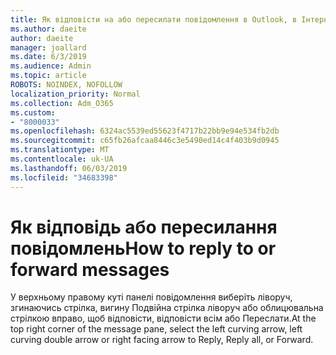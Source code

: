```yaml
---
title: Як відповісти на або пересилати повідомлення в Outlook, в Інтернеті
ms.author: daeite
author: daeite
manager: joallard
ms.date: 6/3/2019
ms.audience: Admin
ms.topic: article
ROBOTS: NOINDEX, NOFOLLOW
localization_priority: Normal
ms.collection: Adm_O365
ms.custom:
- "8000033"
ms.openlocfilehash: 6324ac5539ed55623f4717b22bb9e94e534fb2db
ms.sourcegitcommit: c65fb26afcaa8446c3e5490ed14c4f403b9d0945
ms.translationtype: MT
ms.contentlocale: uk-UA
ms.lasthandoff: 06/03/2019
ms.locfileid: "34683398"
---
```

# <a name="how-to-reply-to-or-forward-messages"></a><span data-ttu-id="ffe8a-102">Як відповідь або пересилання повідомлень</span><span class="sxs-lookup"><span data-stu-id="ffe8a-102">How to reply to or forward messages</span></span>

<span data-ttu-id="ffe8a-103">У верхньому правому куті панелі повідомлення виберіть ліворуч, згинаючись стрілка, вигину Подвійна стрілка ліворуч або облицювальна стрілкою вправо, щоб відповісти, відповісти всім або Переслати.</span><span class="sxs-lookup"><span data-stu-id="ffe8a-103">At the top right corner of the message pane, select the left curving arrow, left curving double arrow or right facing arrow to Reply, Reply all, or Forward.</span></span>
